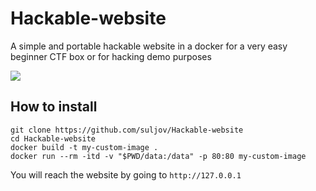 # Hackable-website
A simple and portable hackable website in a docker for a very easy beginner CTF box or for hacking demo purposes

![](https://as1.ftcdn.net/v2/jpg/05/55/16/16/1000_F_555161647_BPPlcB9ge7ENfO1mQYQkB4EAyVCtNLPd.jpg)

## How to install

```
git clone https://github.com/suljov/Hackable-website
cd Hackable-website
docker build -t my-custom-image .
docker run --rm -itd -v "$PWD/data:/data" -p 80:80 my-custom-image
```

You will reach the website by going to `http://127.0.0.1`
